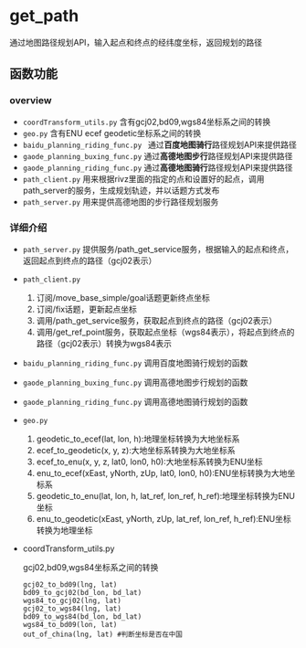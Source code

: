 # get_path

通过地图路径规划API，输入起点和终点的经纬度坐标，返回规划的路径

## 函数功能

### overview

- `coordTransform_utils.py`  含有gcj02,bd09,wgs84坐标系之间的转换
- `geo.py` 含有ENU ecef geodetic坐标系之间的转换
- `baidu_planning_riding_func.py `  通过**百度地图骑行**路径规划API来提供路径
- `gaode_planning_buxing_func.py`  通过**高德地图步行**路径规划API来提供路径
- `gaode_planning_riding_func.py`  通过**高德地图骑行**路径规划API来提供路径
- `path_client.py` 用来根据rivz里面的指定的点和设置好的起点，调用path_server的服务，生成规划轨迹，并以话题方式发布
- `path_server.py` 用来提供高德地图的步行路径规划服务

### 详细介绍

- `path_server.py`    提供服务/path_get_service服务，根据输入的起点和终点，返回起点到终点的路径（gcj02表示）
- `path_client.py`
  1. 订阅/move_base_simple/goal话题更新终点坐标
  2. 订阅/fix话题，更新起点坐标
  3. 调用/path_get_service服务，获取起点到终点的路径（gcj02表示）
  4. 调用/get_ref_point服务，获取起点坐标（wgs84表示），将起点到终点的路径（gcj02表示）转换为wgs84表示

- `baidu_planning_riding_func.py`    调用百度地图骑行规划的函数

- `gaode_planning_buxing_func.py`    调用高德地图步行规划的函数

- `gaode_planning_riding_func.py`    调用高德地图骑行规划的函数

- `geo.py`

  1. geodetic_to_ecef(lat, lon, h):地理坐标转换为大地坐标系
  2. ecef_to_geodetic(x, y, z):大地坐标系转换为大地坐标系
  3. ecef_to_enu(x, y, z, lat0, lon0, h0):大地坐标系转换为ENU坐标
  4. enu_to_ecef(xEast, yNorth, zUp, lat0, lon0, h0):ENU坐标转换为大地坐标系
  5. geodetic_to_enu(lat, lon, h, lat_ref, lon_ref, h_ref):地理坐标转换为ENU坐标
  6. enu_to_geodetic(xEast, yNorth, zUp, lat_ref, lon_ref, h_ref):ENU坐标转换为地理坐标

- coordTransform_utils.py

  gcj02,bd09,wgs84坐标系之间的转换

  ```
  gcj02_to_bd09(lng, lat)
  bd09_to_gcj02(bd_lon, bd_lat)
  wgs84_to_gcj02(lng, lat)
  gcj02_to_wgs84(lng, lat)
  bd09_to_wgs84(bd_lon, bd_lat)
  wgs84_to_bd09(lon, lat)
  out_of_china(lng, lat) #判断坐标是否在中国
  ```

  

  
